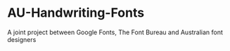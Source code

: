 # AU-Handwriting-Fonts
 A joint project between Google Fonts, The Font Bureau and Australian font designers
